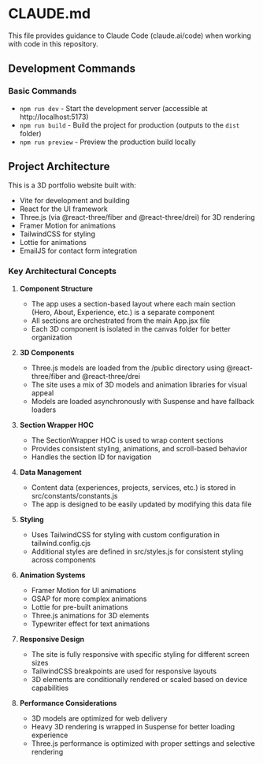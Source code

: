 # CLAUDE.md

This file provides guidance to Claude Code (claude.ai/code) when working with code in this repository.

## Development Commands

### Basic Commands
- `npm run dev` - Start the development server (accessible at http://localhost:5173)
- `npm run build` - Build the project for production (outputs to the `dist` folder)
- `npm run preview` - Preview the production build locally

## Project Architecture

This is a 3D portfolio website built with:
- Vite for development and building
- React for the UI framework
- Three.js (via @react-three/fiber and @react-three/drei) for 3D rendering
- Framer Motion for animations
- TailwindCSS for styling
- Lottie for animations
- EmailJS for contact form integration

### Key Architectural Concepts

1. **Component Structure**
   - The app uses a section-based layout where each main section (Hero, About, Experience, etc.) is a separate component
   - All sections are orchestrated from the main App.jsx file
   - Each 3D component is isolated in the canvas folder for better organization

2. **3D Components**
   - Three.js models are loaded from the /public directory using @react-three/fiber and @react-three/drei
   - The site uses a mix of 3D models and animation libraries for visual appeal
   - Models are loaded asynchronously with Suspense and have fallback loaders

3. **Section Wrapper HOC**
   - The SectionWrapper HOC is used to wrap content sections
   - Provides consistent styling, animations, and scroll-based behavior
   - Handles the section ID for navigation

4. **Data Management**
   - Content data (experiences, projects, services, etc.) is stored in src/constants/constants.js
   - The app is designed to be easily updated by modifying this data file

5. **Styling**
   - Uses TailwindCSS for styling with custom configuration in tailwind.config.cjs
   - Additional styles are defined in src/styles.js for consistent styling across components

6. **Animation Systems**
   - Framer Motion for UI animations
   - GSAP for more complex animations
   - Lottie for pre-built animations
   - Three.js animations for 3D elements
   - Typewriter effect for text animations

7. **Responsive Design**
   - The site is fully responsive with specific styling for different screen sizes
   - TailwindCSS breakpoints are used for responsive layouts
   - 3D elements are conditionally rendered or scaled based on device capabilities

8. **Performance Considerations**
   - 3D models are optimized for web delivery
   - Heavy 3D rendering is wrapped in Suspense for better loading experience
   - Three.js performance is optimized with proper settings and selective rendering